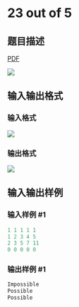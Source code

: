 # 23 out of 5

## 题目描述

[problemUrl]: https://uva.onlinejudge.org/index.php?option=com_onlinejudge&Itemid=8&category=15&page=show_problem&problem=1285

[PDF](https://uva.onlinejudge.org/external/103/p10344.pdf)

![](https://cdn.luogu.com.cn/upload/vjudge_pic/UVA10344/5204ea2caff0f1befdb721e713e000146cd4b235.png)

## 输入输出格式

### 输入格式

![](https://cdn.luogu.com.cn/upload/vjudge_pic/UVA10344/86bb62e34f2e35aff663cd1f55d2db2dbb167dcd.png)

### 输出格式

![](https://cdn.luogu.com.cn/upload/vjudge_pic/UVA10344/37ca2710f06676673cedf98a17f7fd23f9d44ef4.png)

## 输入输出样例

### 输入样例 #1

```cpp
1 1 1 1 1
1 2 3 4 5
2 3 5 7 11
0 0 0 0 0
```


### 输出样例 #1

```cpp
Impossible
Possible
Possible
```


